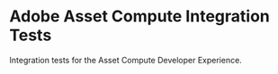 Adobe Asset Compute Integration Tests
======================================

Integration tests for the Asset Compute Developer Experience.